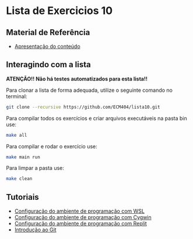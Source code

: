 # Lista de Exercicios 10

## Material de Referência

- [Apresentação do conteúdo](./Material_de_aula.pdf)

## Interagindo com a lista

**ATENÇÃO!! Não há testes automatizados para esta lista!!**

Para clonar a lista de forma adequada, utilize o seguinte comando no terminal:
```bash
git clone --recursive https://github.com/ECM404/lista10.git
```

Para compilar todos os exercícios e criar arquivos executáveis na pasta bin use:
```bash
make all
```

Para compilar e rodar o exercício use:

```bash
make main run
```

Para limpar a pasta use:
```bash
make clean
```

## Tutoriais

- [Configuração do ambiente de programação com WSL](https://web.microsoftstream.com/video/3a587503-7230-42cf-8b31-4293e527bda1)
- [Configuração do ambiente de programação com Cygwin](https://web.microsoftstream.com/video/9bac2cb0-f5ec-4c68-887c-6cb21be561e8)
- [Configuração do ambiente de programação com Replit](https://web.microsoftstream.com/video/e51485ae-90e0-496a-b991-f2a26f376073)
- [Introdução ao Git](https://web.microsoftstream.com/video/28a14e97-a1e6-4411-a9e4-501f410295e3)
